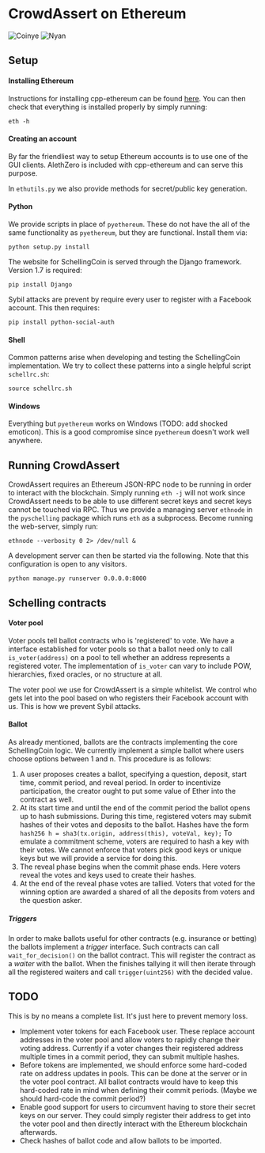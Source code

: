 # CrowdAssert on Ethereum

![Coinye](http://ic.tweakimg.net/ext/i/imagenormal/1393690309.png)
![Nyan](http://www.wired.com/images_blogs/underwire/2014/01/nyan100.gif)

## Setup

#### Installing Ethereum
Instructions for installing cpp-ethereum can be found [here](https://github.com/ethereum/cpp-ethereum/wiki/Installing%20Clients). 
You can then check that everything is installed properly by simply running:

```
eth -h
```

#### Creating an account
By far the friendliest way to setup Ethereum accounts is to use one of the GUI clients.
AlethZero is included with cpp-ethereum and can serve this purpose.

In `ethutils.py` we also provide methods for secret/public key generation.

#### Python
We provide scripts in place of `pyethereum`.  These do not have the all of the same functionality as `pyethereum`, but they are functional.
Install them via:

```
python setup.py install
```

The website for SchellingCoin is served through the Django framework. Version 1.7 is required:

```
pip install Django
```

Sybil attacks are prevent by require every user to register with a Facebook account. This then requires:

```
pip install python-social-auth
```

#### Shell
Common patterns arise when developing and testing the SchellingCoin implementation. We try to collect these patterns into a single helpful script `schellrc.sh`:

```
source schellrc.sh
```


#### Windows
Everything but `pyethereum` works on Windows (TODO: add shocked emoticon). This is a good compromise since `pyethereum` doesn't work well anywhere.


## Running CrowdAssert

CrowdAssert requires an Ethereum JSON-RPC node to be running in order to interact with the blockchain. Simply running `eth -j` will not work since CrowdAssert needs to be able to use different secret keys and secret keys cannot be touched via RPC.
Thus we provide a managing server `ethnode` in the `pyschelling` package which runs `eth` as a subprocess. Become running the web-server, simply run:

```
ethnode --verbosity 0 2> /dev/null &
```

A development server can then be started via the following. Note that this configuration is open to any visitors.

```
python manage.py runserver 0.0.0.0:8000
```


## Schelling contracts

#### Voter pool
Voter pools tell ballot contracts who is 'registered' to vote.
We have a interface established for voter pools so that a ballot need only to call `is_voter(address)` on a pool to tell whether an address represents a registered voter.
The implementation of `is_voter` can vary to include POW, hierarchies, fixed oracles, or no structure at all.

The voter pool we use for CrowdAssert is a simple whitelist. We control who gets let into the pool based on who registers their Facebook account with us.
This is how we prevent Sybil attacks.

#### Ballot
As already mentioned, ballots are the contracts implementing the core SchellingCoin logic.
We currently implement a simple ballot where users choose options between 1 and n. This procedure is as follows:

1. A user proposes creates a ballot, specifying a question, deposit, start time, commit period, and reveal period.
In order to incentivize participation, the creator ought to put some value of Ether into the contract as well.
2. At its start time and until the end of the commit period the ballot opens up to hash submissions.
During this time, registered voters may submit hashes of their votes and deposits to the ballot. Hashes have the form
`
hash256 h = sha3(tx.origin, address(this), voteVal, key);
`
To emulate a commitment scheme, voters are required to hash a key with their votes. We cannot enforce that voters pick good keys or unique keys but we will provide a service for doing this.
3. The reveal phase begins when the commit phase ends. Here voters reveal the votes and keys used to create their hashes.
4. At the end of the reveal phase votes are tallied. Voters that voted for the winning option are awarded a shared of all the deposits from voters and the question asker.

##### Triggers
In order to make ballots useful for other contracts (e.g. insurance or betting) the ballots implement a *trigger* interface.
Such contracts can call `wait_for_decision()` on the ballot contract. This will register the contract as a *waiter* with the ballot.
When the finishes tallying it will then iterate through all the registered waiters and call `trigger(uint256)` with the decided value.


## TODO
This is by no means a complete list. It's just here to prevent memory loss.

* Implement voter tokens for each Facebook user. These replace account addresses in the voter pool and allow voters to rapidly change their voting address.
Currently if a voter changes their registered address multiple times in a commit period, they can submit multiple hashes.
 * Before tokens are implemented, we should enforce some hard-coded rate on address updates in pools. This can be done at the server or in the voter pool contract.
 All ballot contracts would have to keep this hard-coded rate in mind when defining their commit periods. (Maybe we should hard-code the commit period?)
* Enable good support for users to circumvent having to store their secret keys on our server. They could simply register their address to get into the voter pool and then directly interact with the Ethereum blockchain afterwards.
* Check hashes of ballot code and allow ballots to be imported.


